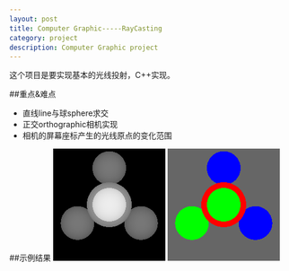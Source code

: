 ```yaml
---
layout: post
title: Computer Graphic-----RayCasting
category: project
description: Computer Graphic project
---
```


这个项目是要实现基本的光线投射，C++实现。

##重点&难点
<ul>
    <li>直线line与球sphere求交</li>
    <li>正交orthographic相机实现</li>
    <li>相机的屏幕座标产生的光线原点的变化范围</li>
</ul>

##示例结果
<a href="" target="_blank"><img src="/images/raycasting/depth1_05.png" alt="raycasting" ></a>
<a href="" title="raycasting" target="_blank"><img src="/images/raycasting/output1_05.png" alt="raycasting" ></a>
